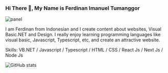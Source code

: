 ### Hi There 👋, My Name is Ferdinan Imanuel Tumanggor

![panel](https://images.unsplash.com/photo-1505238680356-667803448bb6?ixlib=rb-1.2.1&ixid=MnwxMjA3fDB8MHxwaG90by1wYWdlfHx8fGVufDB8fHx8&auto=format&fit=crop&w=1170&q=80)

I am Ferdinan from Indonesian and I create content about websites, Visual Basic.NET and Design. I really enjoy learning programming languages 
like visual basic, Javascript, Typescript, etc, and create an attractive website.


Skills: VB.NET / Javascript / Typescript / HTML / CSS / React Js / Next Js / Node Js 

![GitHub stats](https://github-readme-stats.vercel.app/api?username=ferdinan-ops&show_icons=true)  


